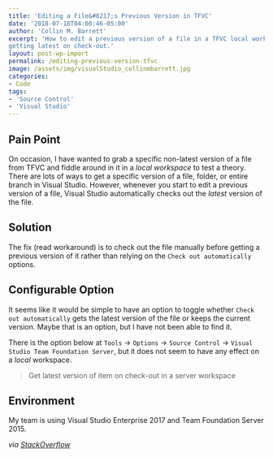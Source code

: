 ```yaml
---
title: 'Editing a File&#8217;s Previous Version in TFVC'
date: '2018-07-18T04:00:46-05:00'
author: 'Collin M. Barrett'
excerpt: 'How to edit a previous version of a file in a TFVC local workspace in Visual Studio rather than automatically
getting latest on check-out.'
layout: post-wp-import
permalink: /editing-previous-version-tfvc
image: /assets/img/visualStudio_collinmbarrett.jpg
categories:
- Code
tags:
- 'Source Control'
- 'Visual Studio'
---
```


## Pain Point

On occasion, I have wanted to grab a specific non-latest version of a file from TFVC and fiddle around in it in a *local
workspace* to test a theory. There are lots of ways to get a specific version of a file, folder, or entire branch in
Visual Studio. However, whenever you start to edit a previous version of a file, Visual Studio automatically checks out
the *latest* version of the file.

## Solution

The fix (read workaround) is to check out the file manually before getting a previous version of it rather than relying
on the `Check out automatically` options.

## Configurable Option

It seems like it would be simple to have an option to toggle whether `Check out automatically` gets the latest version
of the file or keeps the current version. Maybe that is an option, but I have not been able to find it.

There is the option below at `Tools` -&gt; `Options` -&gt; `Source Control` -&gt; `Visual Studio Team Foundation
Server`, but it does not seem to have any effect on a *local* workspace.

> Get latest version of item on check-out in a server workspace

## Environment

My team is using Visual Studio Enterprise 2017 and Team Foundation Server 2015.

*via [StackOverflow](https://stackoverflow.com/questions/35748680/tfs-check-out-specific-version-make-changes-check-in)*